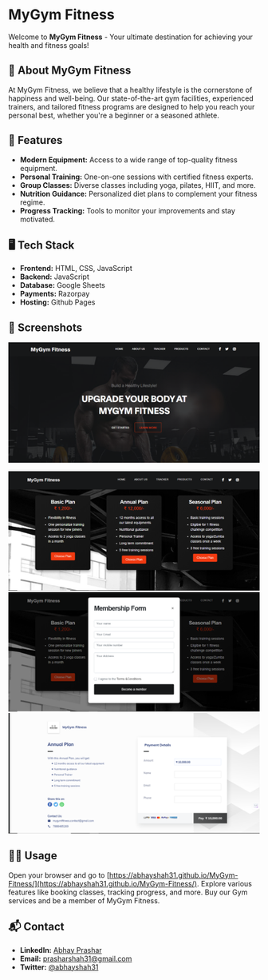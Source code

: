 # MyGym Fitness

Welcome to **MyGym Fitness** - Your ultimate destination for achieving your health and fitness goals!

## 🚀 About MyGym Fitness

At MyGym Fitness, we believe that a healthy lifestyle is the cornerstone of happiness and well-being. Our state-of-the-art gym facilities, experienced trainers, and tailored fitness programs are designed to help you reach your personal best, whether you're a beginner or a seasoned athlete.

## 🌟 Features

- **Modern Equipment:** Access to a wide range of top-quality fitness equipment.
- **Personal Training:** One-on-one sessions with certified fitness experts.
- **Group Classes:** Diverse classes including yoga, pilates, HIIT, and more.
- **Nutrition Guidance:** Personalized diet plans to complement your fitness regime.
- **Progress Tracking:** Tools to monitor your improvements and stay motivated.

## 🖥️ Tech Stack

- **Frontend:** HTML, CSS, JavaScript
- **Backend:** JavaScript
- **Database:** Google Sheets
- **Payments:** Razorpay
- **Hosting:** Github Pages

## 📸 Screenshots

![Home Page](/images/screenshots/home.PNG)
<!-- ![Explore Page](/images/screenshots/explore.PNG) -->
<!-- ![Classes Page](/images/screenshots/classes.PNG) -->
<!-- ![Payment Page](/images/screenshots/payments.PNG) -->
<!-- ![Contact Page](/images/screenshots/contact.PNG) -->
![Plans Page](/images/screenshots/plans.PNG)
![Membership Form](/images/screenshots/membership.PNG)
![Payment Page](/images/screenshots/payment.PNG)

## 🚴‍♂️ Usage

Open your browser and go to [https://abhayshah31.github.io/MyGym-Fitness/](https://abhayshah31.github.io/MyGym-Fitness/).
Explore various features like booking classes, tracking progress, and more.
Buy our Gym services and be a member of MyGym Fitness.

## 📬 Contact

- **LinkedIn:** [Abhay Prashar](https://www.linkedin.com/in/abhayshah31/)
- **Email:** prasharshah31@gmail.com
- **Twitter:** [@abhayshah31](https://twitter.com/abhayshah31)

